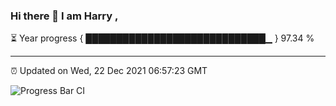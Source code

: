 ### Hi there 👋 I am Harry , 

⏳ Year progress { █████████████████████████████▁ } 97.34 %

---

⏰ Updated on Wed, 22 Dec 2021 06:57:23 GMT

![Progress Bar CI](https://github.com/duykhang68/duykhang68/workflows/Progress%20Bar%20CI/badge.svg)
